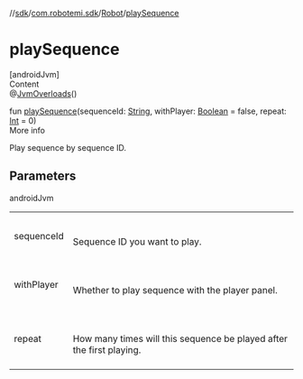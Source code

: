 //[sdk](../../../index.md)/[com.robotemi.sdk](../index.md)/[Robot](index.md)/[playSequence](play-sequence.md)



# playSequence  
[androidJvm]  
Content  
@[JvmOverloads](https://kotlinlang.org/api/latest/jvm/stdlib/kotlin.jvm/-jvm-overloads/index.html)()  
  
fun [playSequence](play-sequence.md)(sequenceId: [String](https://kotlinlang.org/api/latest/jvm/stdlib/kotlin/-string/index.html), withPlayer: [Boolean](https://kotlinlang.org/api/latest/jvm/stdlib/kotlin/-boolean/index.html) = false, repeat: [Int](https://kotlinlang.org/api/latest/jvm/stdlib/kotlin/-int/index.html) = 0)  
More info  


Play sequence by sequence ID.



## Parameters  
  
androidJvm  
  
| | |
|---|---|
| <a name="com.robotemi.sdk/Robot/playSequence/#kotlin.String#kotlin.Boolean#kotlin.Int/PointingToDeclaration/"></a>sequenceId| <a name="com.robotemi.sdk/Robot/playSequence/#kotlin.String#kotlin.Boolean#kotlin.Int/PointingToDeclaration/"></a><br><br>Sequence ID you want to play.<br><br>|
| <a name="com.robotemi.sdk/Robot/playSequence/#kotlin.String#kotlin.Boolean#kotlin.Int/PointingToDeclaration/"></a>withPlayer| <a name="com.robotemi.sdk/Robot/playSequence/#kotlin.String#kotlin.Boolean#kotlin.Int/PointingToDeclaration/"></a><br><br>Whether to play sequence with the player panel.<br><br>|
| <a name="com.robotemi.sdk/Robot/playSequence/#kotlin.String#kotlin.Boolean#kotlin.Int/PointingToDeclaration/"></a>repeat| <a name="com.robotemi.sdk/Robot/playSequence/#kotlin.String#kotlin.Boolean#kotlin.Int/PointingToDeclaration/"></a><br><br>How many times will this sequence be played after the first playing.<br><br>|
  
  



